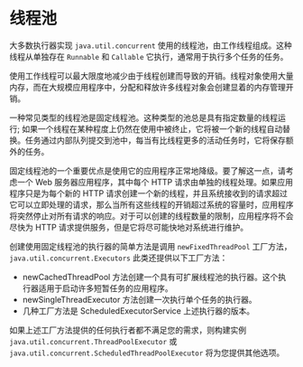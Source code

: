 # 线程池

大多数执行器实现 `java.util.concurrent` 使用的线程池，由工作线程组成。这种线程从单独存在 `Runnable` 和 `Callable` 它执行，通常用于执行多个任务的任务。

使用工作线程可以最大限度地减少由于线程创建而导致的开销。线程对象使用大量内存，而在大规模应用程序中，分配和释放许多线程对象会创建显着的内存管理开销。

一种常见类型的线程池是固定线程池。这种类型的池总是具有指定数量的线程运行; 如果一个线程在某种程度上仍然在使用中被终止，它将被一个新的线程自动替换。任务通过内部队列提交到池中，每当有比线程更多的活动任务时，它将保存额外的任务。

固定线程池的一个重要优点是使用它的应用程序正常地降级。要了解这一点，请考虑一个 Web 服务器应用程序，其中每个 HTTP 请求由单独的线程处理。如果应用程序只是为每个新的 HTTP 请求创建一个新的线程，并且系统接收到的请求超过它可以立即处理的请求，那么当所有这些线程的开销超过系统的容量时，应用程序将突然停止对所有请求的响应。对于可以创建的线程数量的限制，应用程序将不会尽快为 HTTP 请求提供服务，但是它将尽可能快地对系统进行维护。

创建使用固定线程池的执行器的简单方法是调用 `newFixedThreadPool` 工厂方法， `java.util.concurrent.Executors` 此类还提供以下工厂方法：

* newCachedThreadPool 方法创建一个具有可扩展线程池的执行器。这个执行器适用于启动许多短暂任务的应用程序。
* newSingleThreadExecutor 方法创建一次执行单个任务的执行器。
* 几种工厂方法是 ScheduledExecutorService 上述执行器的版本。

如果上述工厂方法提供的任何执行者都不满足您的需求，则构建实例 `java.util.concurrent.ThreadPoolExecutor` 或  `java.util.concurrent.ScheduledThreadPoolExecutor` 将为您提供其他选项。
